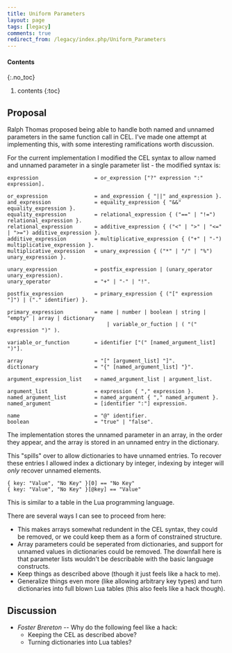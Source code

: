 ```yaml
---
title: Uniform Parameters
layout: page
tags: [legacy]
comments: true
redirect_from: /legacy/index.php/Uniform_Parameters
---
```

#### Contents
{:.no_toc}
1. contents
{:toc}

## Proposal

Ralph Thomas proposed being able to handle both named and unnamed parameters in the same function call in CEL. I've made one attempt at implementing this, with some interesting ramifications worth discussion.

For the current implementation I modified the CEL syntax to allow named and unnamed parameter in a single parameter list - the modified syntax is:

```ebnf
expression                  = or_expression ["?" expression ":" expression].

or_expression               = and_expression { "||" and_expression }.
and_expression              = equality_expression { "&&" equality_expression }.
equality_expression         = relational_expression { ("==" | "!=") relational_expression }.
relational_expression       = additive_expression { ("<" | ">" | "<=" | ">=") additive_expression }.
additive_expression         = multiplicative_expression { ("+" | "-") multiplicative_expression }.
multiplicative_expression   = unary_expression { ("*" | "/" | "%") unary_expression }.

unary_expression            = postfix_expression | (unary_operator unary_expression).
unary_operator              = "+" | "-" | "!".

postfix_expression          = primary_expression { ("[" expression "]") | ("." identifier) }.

primary_expression          = name | number | boolean | string | "empty" | array | dictionary
                                | variable_or_fuction | ( "(" expression ")" ).

variable_or_function        = identifier ["(" [named_argument_list] ")"].

array                       = "[" [argument_list] "]".
dictionary                  = "{" [named_argument_list] "}".

argument_expression_list    = named_argument_list | argument_list.

argument_list               = expression { "," expression }.
named_argument_list         = named_argument { "," named_argument }.
named_argument              = [identifier ":"] expression.

name                        = "@" identifier.
boolean                     = "true" | "false".
```

The implementation stores the unnamed parameter in an array, in the order they appear, and the array is stored in an unnamed entry in the dictionary.

This "spills" over to allow dictionaries to have unnamed entries. To recover these entries I allowed index a dictionary by integer, indexing by integer will _only_ recover unnamed elements.

```none
{ key: "Value", "No Key" }[0] == "No Key"
{ key: "Value", "No Key" }[@key] == "Value"
```

This is similar to a table in the Lua programming language.

There are several ways I can see to proceed from here:

* This makes arrays somewhat redundent in the CEL syntax, they could be removed, or we could keep them as a form of constrained structure.
* Array parameters could be seperated from dictionaries, and support for unnamed values in dictionaries could be removed. The downfall here is that parameter lists wouldn't be describable with the basic language constructs.
* Keep things as described above (though it just feels like a hack to me).
* Generalize things even more (like allowing arbitrary key types) and turn dictionaries into full blown Lua tables (this also feels like a hack though).

## Discussion

* _Foster Brereton_ -- Why do the following feel like a hack:
    * Keeping the CEL as described above?
    * Turning dictionaries into Lua tables?

